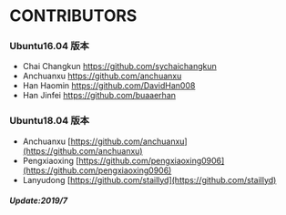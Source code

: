 # CONTRIBUTORS

### Ubuntu16.04 版本

- Chai Changkun https://github.com/sychaichangkun  
- Anchuanxu https://github.com/anchuanxu  
- Han Haomin https://github.com/DavidHan008
- Han Jinfei https://github.com/buaaerhan

### Ubuntu18.04 版本

- Anchuanxu [https://github.com/anchuanxu](https://github.com/anchuanxu)
- Pengxiaoxing  [https://github.com/pengxiaoxing0906](https://github.com/pengxiaoxing0906)
- Lanyudong  [https://github.com/staillyd](https://github.com/staillyd)

##### Update:2019/7


